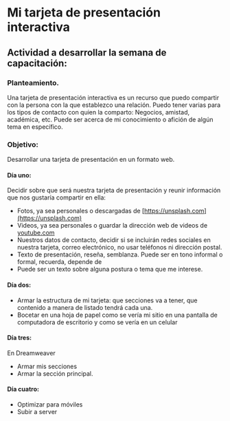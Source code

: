 # Mi tarjeta de presentación interactiva

## Actividad a desarrollar la semana de capacitación:

### Planteamiento.
Una tarjeta de presentación interactiva es un recurso que puedo compartir con la persona con la que establezco una relación. Puedo tener varias para los tipos de contacto con quien la comparto: Negocios, amistad, académica, etc.
Puede ser acerca de mi conocimiento o afición de algún tema  en específico.

### Objetivo:
Desarrollar una tarjeta de presentación en un formato web.

#### Día uno:

Decidir sobre que será nuestra tarjeta de presentación y reunir información que nos gustaría compartir en ella:

- Fotos, ya sea personales o descargadas de [https://unsplash.com](https://unsplash.com)
- Videos, ya sea personales o guardar la dirección web de videos de  [youtube.com](https://youtube.com) 
- Nuestros datos de contacto, decidir si se incluirán redes sociales en nuestra tarjeta, correo electrónico, no usar teléfonos ni dirección postal.
- Texto de presentación, reseña, semblanza. Puede ser en tono informal o formal, recuerda, depende de 
- Puede ser un texto sobre alguna postura o tema que me interese.

#### Día dos:
- Armar la estructura de mi tarjeta: que secciones va a tener, que contenido a manera de listado tendrá cada una.
- Bocetar en una hoja de papel como se vería mi sitio en una pantalla de computadora de escritorio y como se vería en un celular

#### Día tres:
En Dreamweaver

- Armar mis secciones
- Armar la sección principal.


#### Día cuatro:
- Optimizar para móviles
- Subir a server